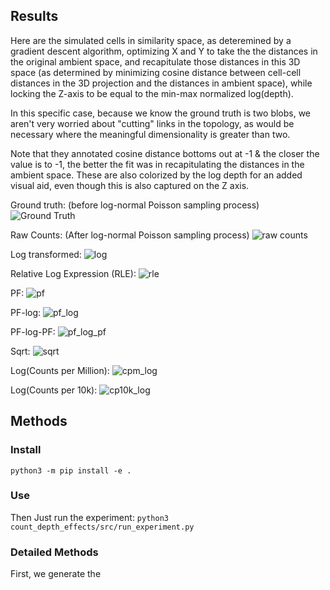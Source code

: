 

## Results
Here are the simulated cells in similarity space, as deteremined by a gradient descent algorithm, optimizing X and Y to take the the distances in the original ambient space, and recapitulate those distances in this 3D space (as determined by minimizing cosine distance between cell-cell distances in the 3D projection and the distances in ambient space), while locking the Z-axis to be equal to the min-max normalized log(depth).

In this specific case, because we know the ground truth is two blobs, we aren't very worried about "cutting" links in the topology, as would be necessary where the meaningful dimensionality is greater than two.

Note that they annotated cosine distance bottoms out at -1 & the closer the value is to -1, the better the fit was in recapitulating the distances in the ambient space. These are also colorized by the log depth for an added visual aid, even though this is also captured on the Z axis.

Ground truth: (before log-normal Poisson sampling process)
![Ground Truth](assets/3D/ground_truth.gif)

Raw Counts: (After log-normal Poisson sampling process)
![raw counts](assets/3D/raw.gif)

Log transformed:
![log](assets/3D/log.gif)

Relative Log Expression (RLE): 
![rle](assets/3D/rle.gif)

PF:
![pf](assets/3D/pf.gif)

PF-log:
![pf_log](assets/3D/pf_log.gif)

PF-log-PF:
![pf_log_pf](assets/3D/pf_log_pf.gif)

Sqrt:
![sqrt](assets/3D/sqrt.gif)

Log(Counts per Million):
![cpm_log](assets/3D/cpm_log.gif)

Log(Counts per 10k):
![cp10k_log](assets/3D/cp10k_log.gif)



## Methods
### Install 
`python3 -m pip install -e .`

### Use
Then Just run the experiment:
`python3 count_depth_effects/src/run_experiment.py`

### Detailed Methods
First, we generate the 
